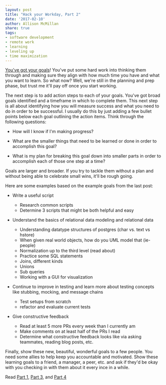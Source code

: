 ```yaml
---
layout: post
title: "Hack your Workday, Part 2"
date: '2017-02-10'
author: Allison McMillan
share: true
tags:
- software development
- remote work
- learning
- leveling up
- time maximization
---
```


[You've got your goals](http://daydreamsinruby.com/hack-your-workday-p1/)! You've put some hard work into thinking them through and making sure they align with how much time you have and what you want to learn. So what now? Well, we're still in the planning and prep phase, but trust me it'll pay off once you start working.

The next step is to add action steps to each of your goals. You've got broad goals identified and a timeframe in which to complete them. This next step is all about identifying how you will measure success and what you need to do in order to be successful. I usually do this by just adding a few bullet points below each goal outlining the action items. Think through the following questions:

- How will I know if I'm making progress?

- What are the smaller things that need to be learned or done in order to accomplish this goal?

- What is my plan for breaking this goal down into smaller parts in order to accomplish each of those one step at a time?

Goals are larger and broader. If you try to tackle them without a plan and without being able to celebrate small wins, it'll be rough going.

Here are some examples based on the example goals from the last post:

- Write a useful script
  - Research common scripts
  - Determine 3 scripts that might be both helpful and easy

- Understand the basics of relational data modeling and relational data
  - Understanding datatype structures of postgres (char vs. text vs hstore)
  - When given real world objects, how do you UML model that (ie- people)
  - Normalization up to the third level (read about)
  - Practice some SQL statements
  - Joins, different kinds
  - Unions
  - Sub queries
  - Working with a GUI for visualization


- Continue to improve in testing and learn more about testing concepts like stubbing, mocking, and message chains
  - Test setups from scratch
  - refactor and evaluate current tests

- Give constructive feedback
  - Read at least 5 more PRs every week than I currently am
  - Make comments on at least half of the PRs I read
  - Determine what constructive feedback looks like via asking teammates, reading blog posts, etc.

Finally, show these new, beautiful, wonderful goals to a few people. You need some allies to help keep you accountable and motivated. Show these learning goals to a friend, a manager, a peer, etc. and ask if they'd be okay with you checking in with them about it every ince in a while.

Read [Part 1](http://daydreamsinruby.com/hack-your-workday-p1/), [Part 3](http://daydreamsinruby.com/hack-your-workday-p3/), and [Part 4](http://daydreamsinruby.com/hack-your-workday-p4/)

